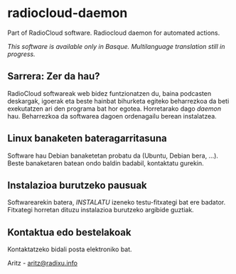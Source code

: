 # radiocloud-daemon
Part of RadioCloud software. Radiocloud daemon for automated actions.

*This software is available only in Basque. Multilanguage translation still in progress.*

## Sarrera: Zer da hau?
RadioCloud softwareak web bidez funtzionatzen du, baina podcasten deskargak, igoerak eta beste hainbat bihurketa egiteko beharrezkoa da beti exekutatzen ari den programa bat hor egotea. Horretarako dago *daemon* hau. Beharrezkoa da softwarea dagoen ordenagailu berean instalatzea.

## Linux banaketen bateragarritasuna
Software hau Debian banaketetan probatu da (Ubuntu, Debian bera, ...). Beste banaketaren batean ondo baldin badabil, kontaktatu gurekin.

## Instalazioa burutzeko pausuak
Softwarearekin batera, *INSTALATU* izeneko testu-fitxategi bat ere badator. Fitxategi horretan dituzu instalazioa burutzeko argibide guztiak.

## Kontaktua edo bestelakoak
Kontaktatzeko bidali posta elektroniko bat.

Aritz - <aritz@radixu.info>
